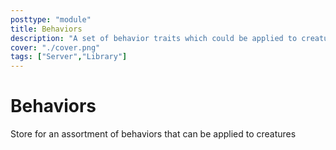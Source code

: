 ```yaml
---
posttype: "module" 
title: Behaviors
description: "A set of behavior traits which could be applied to creatures and NPCs"
cover: "./cover.png"
tags: ["Server","Library"]
---
```

# Behaviors
Store for an assortment of behaviors that can be applied to creatures
